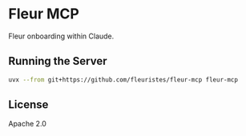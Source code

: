 # Fleur MCP

Fleur onboarding within Claude.

## Running the Server

```bash
uvx --from git+https://github.com/fleuristes/fleur-mcp fleur-mcp
```

## License

Apache 2.0
